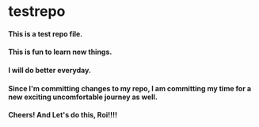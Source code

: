 # testrepo

#### This is a test repo file. 

#### This is fun to learn new things. 

#### I will do better everyday. 

#### Since I'm committing changes to my repo, I am committing my time for a new exciting uncomfortable journey as well. 

#### Cheers! And Let's do this, Roi!!!!
